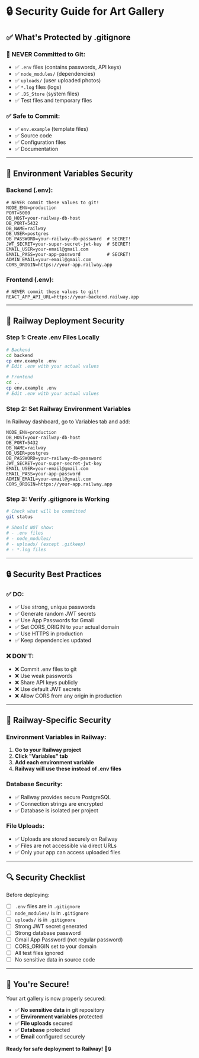 # 🔒 Security Guide for Art Gallery

## **✅ What's Protected by .gitignore**

### **🚫 NEVER Committed to Git:**
- ✅ `.env` files (contains passwords, API keys)
- ✅ `node_modules/` (dependencies)
- ✅ `uploads/` (user uploaded photos)
- ✅ `*.log` files (logs)
- ✅ `.DS_Store` (system files)
- ✅ Test files and temporary files

### **✅ Safe to Commit:**
- ✅ `env.example` (template files)
- ✅ Source code
- ✅ Configuration files
- ✅ Documentation

---

## **🔐 Environment Variables Security**

### **Backend (.env):**
```env
# NEVER commit these values to git!
NODE_ENV=production
PORT=5000
DB_HOST=your-railway-db-host
DB_PORT=5432
DB_NAME=railway
DB_USER=postgres
DB_PASSWORD=your-railway-db-password  # SECRET!
JWT_SECRET=your-super-secret-jwt-key  # SECRET!
EMAIL_USER=your-email@gmail.com
EMAIL_PASS=your-app-password          # SECRET!
ADMIN_EMAIL=your-email@gmail.com
CORS_ORIGIN=https://your-app.railway.app
```

### **Frontend (.env):**
```env
# NEVER commit these values to git!
REACT_APP_API_URL=https://your-backend.railway.app
```

---

## **🚀 Railway Deployment Security**

### **Step 1: Create .env Files Locally**
```bash
# Backend
cd backend
cp env.example .env
# Edit .env with your actual values

# Frontend
cd ..
cp env.example .env
# Edit .env with your actual values
```

### **Step 2: Set Railway Environment Variables**
In Railway dashboard, go to Variables tab and add:

```env
NODE_ENV=production
DB_HOST=your-railway-db-host
DB_PORT=5432
DB_NAME=railway
DB_USER=postgres
DB_PASSWORD=your-railway-db-password
JWT_SECRET=your-super-secret-jwt-key
EMAIL_USER=your-email@gmail.com
EMAIL_PASS=your-app-password
ADMIN_EMAIL=your-email@gmail.com
CORS_ORIGIN=https://your-app.railway.app
```

### **Step 3: Verify .gitignore is Working**
```bash
# Check what will be committed
git status

# Should NOT show:
# - .env files
# - node_modules/
# - uploads/ (except .gitkeep)
# - *.log files
```

---

## **🔒 Security Best Practices**

### **✅ DO:**
- ✅ Use strong, unique passwords
- ✅ Generate random JWT secrets
- ✅ Use App Passwords for Gmail
- ✅ Set CORS_ORIGIN to your actual domain
- ✅ Use HTTPS in production
- ✅ Keep dependencies updated

### **❌ DON'T:**
- ❌ Commit .env files to git
- ❌ Use weak passwords
- ❌ Share API keys publicly
- ❌ Use default JWT secrets
- ❌ Allow CORS from any origin in production

---

## **🎯 Railway-Specific Security**

### **Environment Variables in Railway:**
1. **Go to your Railway project**
2. **Click "Variables" tab**
3. **Add each environment variable**
4. **Railway will use these instead of .env files**

### **Database Security:**
- ✅ Railway provides secure PostgreSQL
- ✅ Connection strings are encrypted
- ✅ Database is isolated per project

### **File Uploads:**
- ✅ Uploads are stored securely on Railway
- ✅ Files are not accessible via direct URLs
- ✅ Only your app can access uploaded files

---

## **🔍 Security Checklist**

Before deploying:

- [ ] `.env` files are in `.gitignore`
- [ ] `node_modules/` is in `.gitignore`
- [ ] `uploads/` is in `.gitignore`
- [ ] Strong JWT secret generated
- [ ] Strong database password
- [ ] Gmail App Password (not regular password)
- [ ] CORS_ORIGIN set to your domain
- [ ] All test files ignored
- [ ] No sensitive data in source code

---

## **🎉 You're Secure!**

Your art gallery is now properly secured:
- ✅ **No sensitive data** in git repository
- ✅ **Environment variables** protected
- ✅ **File uploads** secured
- ✅ **Database** protected
- ✅ **Email** configured securely

**Ready for safe deployment to Railway!** 🚀🔒
